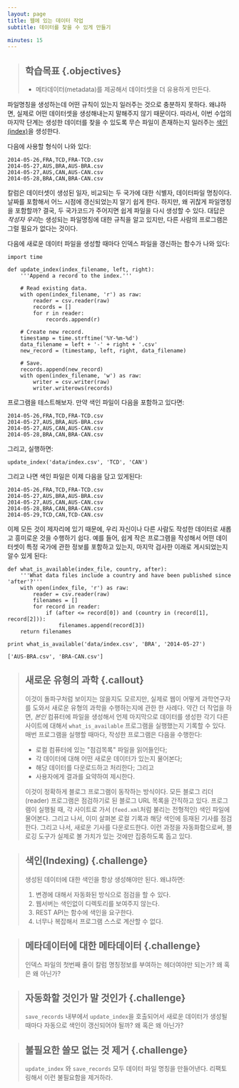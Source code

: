 ```yaml
---
layout: page
title: 웹에 있는 데이터 작업
subtitle: 데이터를 찾을 수 있게 만들기

minutes: 15
---
```

> ## 학습목표 {.objectives}
>
> *   메타데이터(metadata)를 제공해서 데이터셋을 더 유용하게 만든다.

파일명칭을 생성하는데 어떤 규칙이 있는지 일러주는 것으로 충분하지 못하다.
왜냐하면, 실제로 어떤 데이터셋을 생성해내는지 말해주지 않기 때문이다.
따라서, 이번 수업의 마지막 단계는 생성한 데이터를 찾을 수 있도록 무슨 파일이 존재하는지
일러주는 [색인(index)](reference.html#index)을 생성한다.

다음에 사용할 형식이 나와 있다:

~~~
2014-05-26,FRA,TCD,FRA-TCD.csv
2014-05-27,AUS,BRA,AUS-BRA.csv
2014-05-27,AUS,CAN,AUS-CAN.csv
2014-05-28,BRA,CAN,BRA-CAN.csv
~~~

칼럼은 데이터셋이 생성된 일자, 비교되는 두 국가에 대한 식별자,
데이터파일 명칭이다. 날짜를 포함해서 어느 시점에 갱신되었는지 알기 쉽게 한다.
하지만, 왜 귀찮게 파일명칭을 포함할까?
결국, 두 국가코드가 주어지면 쉽게 파일을 다시 생성할 수 있다.
대답은 *작성자 우리*는 생성되는 파일명칭에 대한 규칙을 알고 있지만, 
다른 사람의 프로그램은 그럴 필요가 없다는 것이다.

다음에 새로운 데이터 파일을 생성할 때마다 인덱스 파일을 갱신하는 함수가 나와 있다:

~~~ {.python}
import time

def update_index(index_filename, left, right):
    '''Append a record to the index.'''

    # Read existing data.
    with open(index_filename, 'r') as raw:
        reader = csv.reader(raw)
        records = []
        for r in reader:
            records.append(r)
    
    # Create new record.
    timestamp = time.strftime('%Y-%m-%d')
    data_filename = left + '-' + right + '.csv'
    new_record = (timestamp, left, right, data_filename)
    
    # Save.
    records.append(new_record)
    with open(index_filename, 'w') as raw:
        writer = csv.writer(raw)
        writer.writerows(records)
~~~

프로그램을 테스트해보자.
만약 색인 파일이 다음을 포함하고 있다면:

~~~
2014-05-26,FRA,TCD,FRA-TCD.csv
2014-05-27,AUS,BRA,AUS-BRA.csv
2014-05-27,AUS,CAN,AUS-CAN.csv
2014-05-28,BRA,CAN,BRA-CAN.csv
~~~

그리고, 실행하면:

~~~ {.python}
update_index('data/index.csv', 'TCD', 'CAN')
~~~

그리고 나면 색인 파일은 이제 다음을 담고 있게된다:

~~~
2014-05-26,FRA,TCD,FRA-TCD.csv
2014-05-27,AUS,BRA,AUS-BRA.csv
2014-05-27,AUS,CAN,AUS-CAN.csv
2014-05-28,BRA,CAN,BRA-CAN.csv
2014-05-29,TCD,CAN,TCD-CAN.csv
~~~

이제 모든 것이 제자리에 있기 때문에, 우리 자신이나 다른 사람도 작성한 데이터로 새롭고
흥미로운 것을 수행하기 쉽다. 예를 들어, 
쉽게 작은 프로그램을 작성해서 어떤 데이터셋이 특정 국가에 관한 정보를 포함하고 있는지,
마지막 검사한 이래로 게시되었는지 알수 있게 된다:

~~~ {.python}
def what_is_available(index_file, country, after):
    '''What data files include a country and have been published since 'after'?'''
    with open(index_file, 'r') as raw:
        reader = csv.reader(raw)
        filenames = []
        for record in reader:
            if (after <= record[0]) and (country in (record[1], record[2])):
                filenames.append(record[3])
    return filenames

print what_is_available('data/index.csv', 'BRA', '2014-05-27')
~~~
~~~ {.output}
['AUS-BRA.csv', 'BRA-CAN.csv']
~~~

> ## 새로운 유형의 과학 {.callout}
>
> 이것이 돌파구처럼 보이지는 않을지도 모르지만,
> 실제로 웹이 어떻게 과학연구자를 도와서 새로운 유형의 과학을 수행하는지에 관한 한 사례다.
> 약간 더 작업을 하면, 
> *본인* 컴퓨터에 파일을 생성해서 언제 마지막으로 데이터를 생성한 각기 다른 사이트에 대해서
> `what_is_available` 프로그램을 실행했는지 기록할 수 있다.
> 매번 프로그램을 실행할 때마다, 작성한 프로그램은 다음을 수행한다:
>
> *   로컬 컴퓨터에 있는 "점검목록" 파일을 읽어들인다;
> *   각 데이터에 대해 어떤 새로운 데이터가 있는지 물어본다;
> *   해당 데이터를 다운로드하고 처리한다; 그리고
> *   사용자에게 결과를 요약하여 제시한다.
>
> 이것이 정확하게 블로그 프로그램이 동작하는 방식이다.
> 모든 블로그 리더(reader) 프로그램은 점검하기로 된 블로그 URL 목록을 간직하고 있다.
> 프로그램이 실행될 때, 각 사이트로 가서 (`feed.xml`처럼 불리는 전형적인) 색인 파일에 물어본다.
> 그리고 나서, 이미 살펴본 로컬 기록과 해당 색인에 등재된 기사를 점검한다.
> 그리고 나서, 새로운 기사를 다운로드한다.
> 이런 과정을 자동화함으로써, 블로깅 도구가 실제로 볼 가치가 있는 것에만 집중하도록 돕고 있다.

> ## 색인(Indexing) {.challenge}
>
> 생성된 데이터에 대한 색인을 항상 생성해야만 된다. 왜냐하면:
>
> 1.  변경에 대해서 자동화된 방식으로 점검을 할 수 있다.
> 2.  웹서버는 색인없이 디렉토리를 보여주지 않는다.
> 3.  REST API는 함수에 색인을 요구한다.
> 4.  너무나 복잡해서 프로그램 스스로 계산할 수 없다.

> ## 메타데이터에 대한 메타데이터 {.challenge}
>
> 인덱스 파일의 첫번째 줄이 칼럼 명칭정보를 부여하는 헤더여야만 되는가?
> 왜 혹은 왜 아닌가?

> ## 자동화할 것인가 말 것인가 {.challenge}
>
> `save_records` 내부에서 `update_index`을 호출되어서
> 새로운 데이터가 생성될 때마다 자동으로 색인이 갱신되어야 될까?
> 왜 혹은 왜 아닌가?

> ## 불필요한 쓸모 없는 것 제거 {.challenge}
>
> `update_index` 와 `save_records` 모두 데이터 파일 명칭을 만들어낸다.
> 리팩토링해서 이런 불필요함을 제거하라.
